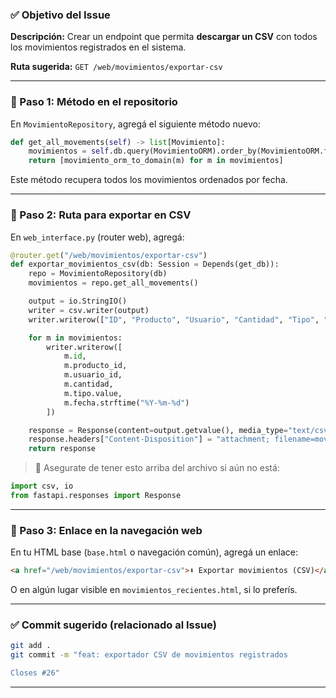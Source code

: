 ### ✅ Objetivo del Issue

**Descripción:** Crear un endpoint que permita **descargar un CSV** con todos los movimientos registrados en el sistema.

**Ruta sugerida:**
`GET /web/movimientos/exportar-csv`

---

### 🧩 Paso 1: Método en el repositorio

En `MovimientoRepository`, agregá el siguiente método nuevo:

```python
def get_all_movements(self) -> list[Movimiento]:
    movimientos = self.db.query(MovimientoORM).order_by(MovimientoORM.fecha.desc()).all()
    return [movimiento_orm_to_domain(m) for m in movimientos]
```

Este método recupera todos los movimientos ordenados por fecha.

---

### 🧩 Paso 2: Ruta para exportar en CSV

En `web_interface.py` (router web), agregá:

```python
@router.get("/web/movimientos/exportar-csv")
def exportar_movimientos_csv(db: Session = Depends(get_db)):
    repo = MovimientoRepository(db)
    movimientos = repo.get_all_movements()

    output = io.StringIO()
    writer = csv.writer(output)
    writer.writerow(["ID", "Producto", "Usuario", "Cantidad", "Tipo", "Fecha"])

    for m in movimientos:
        writer.writerow([
            m.id,
            m.producto_id,
            m.usuario_id,
            m.cantidad,
            m.tipo.value,
            m.fecha.strftime("%Y-%m-%d")
        ])

    response = Response(content=output.getvalue(), media_type="text/csv")
    response.headers["Content-Disposition"] = "attachment; filename=movimientos.csv"
    return response
```

> 🔧 Asegurate de tener esto arriba del archivo si aún no está:

```python
import csv, io
from fastapi.responses import Response
```

---

### 🧩 Paso 3: Enlace en la navegación web

En tu HTML base (`base.html` o navegación común), agregá un enlace:

```html
<a href="/web/movimientos/exportar-csv">⬇️ Exportar movimientos (CSV)</a>
```

O en algún lugar visible en `movimientos_recientes.html`, si lo preferís.

---

### ✅ Commit sugerido (relacionado al Issue)

```bash
git add .
git commit -m "feat: exportador CSV de movimientos registrados

Closes #26"
```

---


<!--stackedit_data:
eyJoaXN0b3J5IjpbNDM3NjAyNzQ1XX0=
-->